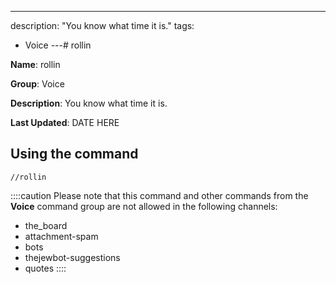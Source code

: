 ---
description: "You know what time it is."
tags:
  - Voice
---# rollin

**Name**: rollin

**Group**: Voice

**Description**: You know what time it is.

**Last Updated**: DATE HERE

## Using the command

    //rollin

::::caution Please note that this command and other commands from the **Voice** command group are not allowed in the following channels:
- the_board
- attachment-spam
- bots
- thejewbot-suggestions
- quotes
::::